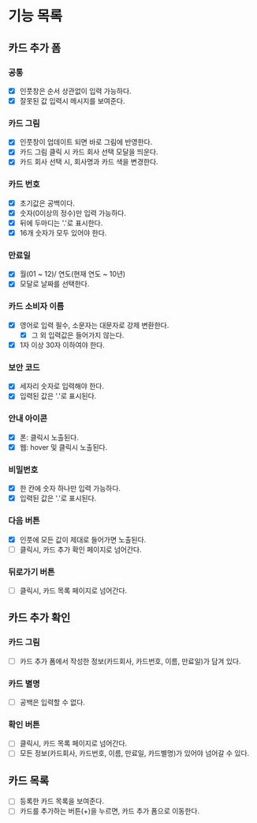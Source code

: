 # 기능 목록

## 카드 추가 폼

### 공통

- [x] 인풋창은 순서 상관없이 입력 가능하다.
- [x] 잘못된 값 입력시 메시지를 보여준다.

### 카드 그림

- [x] 인풋창이 업데이트 되면 바로 그림에 반영한다.
- [x] 카드 그림 클릭 시 카드 회사 선택 모달을 띄운다.
- [x] 카드 회사 선택 시, 회사명과 카드 색을 변경한다.

### 카드 번호

- [x] 초기값은 공백이다.
- [x] 숫자(0이상의 정수)만 입력 가능하다.
- [x] 뒤에 두마디는 '.'로 표시한다.
- [x] 16개 숫자가 모두 있어야 한다.

### 만료일

- [x] 월(01 ~ 12)/ 연도(현재 연도 ~ 10년)
- [x] 모달로 날짜를 선택한다.

### 카드 소비자 이름

- [x] 영어로 입력 필수, 소문자는 대문자로 강제 변환한다.
  - [x] 그 외 입력값은 들어가지 않는다.
- [x] 1자 이상 30자 이하여야 한다.

### 보안 코드

- [x] 세자리 숫자로 입력해야 한다.
- [x] 입력된 값은 '.'로 표시된다.

### 안내 아이콘

- [x] 폰: 클릭시 노출된다.
- [x] 웹: hover 및 클릭시 노출된다.

### 비밀번호

- [x] 한 칸에 숫자 하나만 입력 가능하다.
- [x] 입력된 값은 '.'로 표시된다.

### 다음 버튼

- [x] 인풋에 모든 값이 제대로 들어가면 노출된다.
- [ ] 클릭시, 카드 추가 확인 페이지로 넘어간다.

### 뒤로가기 버튼

- [ ] 클릭시, 카드 목록 페이지로 넘어간다.

## 카드 추가 확인

### 카드 그림

- [ ] 카드 추가 폼에서 작성한 정보(카드회사, 카드번호, 이름, 만료일)가 담겨 있다.

### 카드 별명

- [ ] 공백은 입력할 수 없다.

### 확인 버튼

- [ ] 클릭시, 카드 목록 페이지로 넘어간다.
- [ ] 모든 정보(카드회사, 카드번호, 이름, 만료일, 카드별명)가 있어야 넘어갈 수 있다.

## 카드 목록

- [ ] 등록한 카드 목록을 보여준다.
- [ ] 카드를 추가하는 버튼(+)을 누르면, 카드 추가 폼으로 이동한다.
